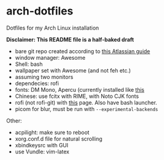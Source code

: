 # arch-dotfiles
Dotfiles for my Arch Linux installation

**Disclaimer: This README file is a half-baked draft**

- bare git repo created according to [this Atlassian guide](https://www.atlassian.com/git/tutorials/dotfiles)
- window manager: Awesome
- Shell: bash
- wallpaper set with Awesome (and not feh etc.)
- assuming two monitors
- dependecies: rofi
- fonts: DM Mono, Apercu (currently installed like [this](https://github.com/elenapan/dotfiles)
- Chinese: use fcitx with RIME, with Noto CJK fonts
- rofi (not rofi-git) with [this](https://github.com/Murzchnvok/nord-rofi-theme) page. Also have bash launcher.
- picom for blur, must be run with `--experimental-backends`

Other:

- acpilight: make sure to reboot
- xorg.conf.d file for natural scrolling
- xbindkeysrc with GUI
- use Vundle: vim-latex
